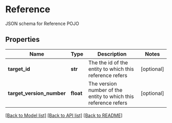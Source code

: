 # Reference

JSON schema for Reference POJO
## Properties
Name | Type | Description | Notes
------------ | ------------- | ------------- | -------------
**target_id** | **str** | The the id of the entity to which this reference refers | [optional] 
**target_version_number** | **float** | The version number of the entity to which this reference refers | [optional] 

[[Back to Model list]](../README.md#documentation-for-models) [[Back to API list]](../README.md#documentation-for-api-endpoints) [[Back to README]](../README.md)


